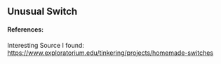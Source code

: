 ## Unusual Switch

#### References:
Interesting Source I found:
https://www.exploratorium.edu/tinkering/projects/homemade-switches
